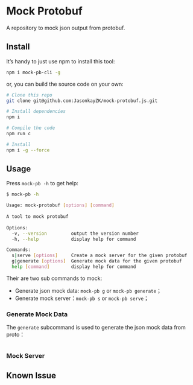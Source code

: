 # **Mock Protobuf**

A repository to mock json output from protobuf.



## **Install**

It’s handy to just use npm to install this tool:

```bash
npm i mock-pb-cli -g
```

or, you can build the source code on your own:

```bash
# Clone this repo
git clone git@github.com:JasonkayZK/mock-protobuf.js.git

# Install dependencies
npm i

# Compile the code
npm run c

# Install
npm i -g --force
```



## **Usage**

Press `mock-pb -h` to get help:

```bash
$ mock-pb -h

Usage: mock-protobuf [options] [command]                           
                                                                   
A tool to mock protobuf                                            
                                                                   
Options:                                                           
  -v, --version         output the version number                  
  -h, --help            display help for command                   

Commands:
  s|serve [options]     Create a mock server for the given protobuf
  g|generate [options]  Generate mock data for the given protobuf  
  help [command]        display help for command
```

Their are two sub commands to mock:

-   Generate json mock data: `mock-pb g` or `mock-pb generate`；
-   Generate mock server：`mock-pb s` or `mock-pb serve`；



### **Generate Mock Data**

The `generate` subcommand is used to generate the json mock data from proto：

```bash

```











### **Mock Server**





## **Known Issue**







